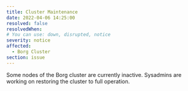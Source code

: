 ```yaml
---
title: Cluster Maintenance
date: 2022-04-06 14:25:00
resolved: false
resolvedWhen:
# You can use: down, disrupted, notice
severity: notice
affected:
  - Borg Cluster
section: issue
---
```


Some nodes of the Borg cluster are currently inactive. Sysadmins are working on restoring the cluster to full operation.
